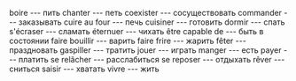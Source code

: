 boire --- пить
chanter --- петь
coexister --- сосуществовать
commander --- заказывать
cuire au four --- печь
cuisiner --- готовить
dormir --- спать
s'écraser --- сламать
éternuer --- чихать
être capable de --- быть в состоянии
faire bouillir --- варить
faire frire --- жарить
fêter --- праздновать
gaspiller --- тратить
jouer --- играть
manger --- есть
payer --- платить
se relâcher --- расслабиться
se reposer --- отдыхать
rêver --- сниться
saisir --- хватать
vivre --- жить